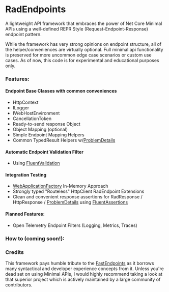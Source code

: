 # RadEndpoints
A lightweight API framework that embraces the power of Net Core Minimal APIs using a well-defined REPR Style (Request-Endpoint-Response) endpoint pattern.  

While the framework has very strong opinions on endpoint structure, all of the helper/conveniences are virtually optional. Full minimal api functionality is preserved for more uncommon edge case scenarios or custom use cases.  As of now, this code is for experimental and educational purposes only.  

### Features:
#### Endpoint Base Classes with common conveniences
- HttpContext
- ILogger<EndpointName>
- IWebHostEnvironment
- CancellationToken
- Ready-to-send response Object
- Object Mapping (optional)
- Simple Endpoint Mapping Helpers
- Common TypedResult Helpers w/[ProblemDetails](https://learn.microsoft.com/en-us/dotnet/api/microsoft.aspnetcore.mvc.problemdetails?view=aspnetcore-8.0)
#### Automatic Endpoint Validation Filter
- Using [FluentValidation](https://docs.fluentvalidation.net/en/latest/)
#### Integration Testing
- [WebApplicationFactory](https://learn.microsoft.com/en-us/aspnet/core/test/integration-tests?view=aspnetcore-8.0) In-Memory Approach
- Strongly typed "Routeless" HttpClient RadEndpoint Extensions
- Clean and convenient response assertions for RadResponse / HttpResponse / [ProblemDetails](https://learn.microsoft.com/en-us/dotnet/api/microsoft.aspnetcore.mvc.problemdetails?view=aspnetcore-8.0) using [FluentAssertions](https://fluentassertions.com/introduction)
#### Planned Features:
- Open Telemetry Endpoint Filters (Logging, Metrics, Traces)

### How to (coming soon!):

### Credits
This framework pays humble tribute to the [FastEndpoints](https://fast-endpoints.com/) as it borrows many syntactical and developer experience concepts from it.  Unless you're dead set on using Minimal APIs, I would highly recommend taking a look at that superior project which is actively maintained by a large community of contributors.
